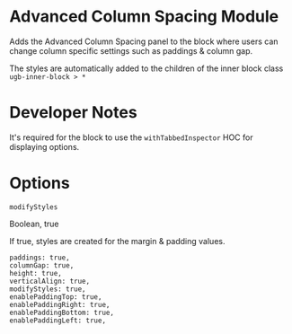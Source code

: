 # Advanced Column Spacing Module

Adds the Advanced Column Spacing panel to the block where users can change column specific settings such as paddings & column gap.

The styles are automatically added to the children of the inner block class `ugb-inner-block > *`

# Developer Notes

It's required for the block to use the `withTabbedInspector` HOC for displaying options.

# Options

`modifyStyles`

Boolean, true

If true, styles are created for the margin & padding values.

	paddings: true,
	columnGap: true,
	height: true,
	verticalAlign: true,
	modifyStyles: true,
	enablePaddingTop: true,
	enablePaddingRight: true,
	enablePaddingBottom: true,
	enablePaddingLeft: true,
